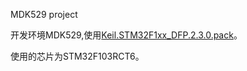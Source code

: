 MDK529 project

开发环境MDK529,使用[Keil.STM32F1xx_DFP.2.3.0.pack](http://www.keil.com/dd2/Pack/)。

使用的芯片为STM32F103RCT6。 
